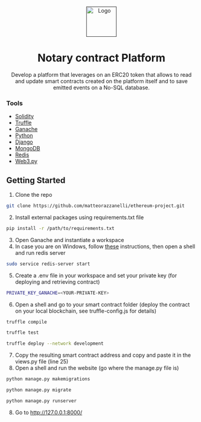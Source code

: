 <div id="top"></div>
<br />
<div align="center">
  <a href="">
    <img src="startup_token/logo_solidity.png" alt="Logo" width="80" height="80">
  </a>

  <h1 align="center">Notary contract Platform</h1>
  <p align="center">
      Develop a platform that leverages on an ERC20 token that allows to read and update smart contracts created on the platform itself and to save emitted events on a No-SQL database.
  </p>
</div>

### Tools

* [Solidity](https://docs.soliditylang.org/en/v0.8.11/)
* [Truffle](https://trufflesuite.com/truffle/)
* [Ganache](https://trufflesuite.com/ganache/)
* [Python](https://www.python.org/)
* [Django](https://www.djangoproject.com/)
* [MongoDB](https://www.mongodb.com/)
* [Redis](https://redis.io/)
* [Web3.py](https://web3py.readthedocs.io/en/stable/)

## Getting Started
1. Clone the repo
  ```sh
  git clone https://github.com/matteorazzanelli/ethereum-project.git
  ```
2. Install external packages using requirements.txt file
  ```sh
  pip install -r /path/to/requirements.txt
  ```
3. Open Ganache and instantiate a workspace
4. In case you are on Windows, follow [these](https://redis.io/docs/getting-started/installation/install-redis-on-windows/) instructions, then open a shell and run redis server
  ```sh
  sudo service redis-server start
  ```
5. Create a .env file in your workspace and set your private key (for deploying and retrieving contract)
  ```sh
  PRIVATE_KEY_GANACHE=<YOUR-PRIVATE-KEY>
  ```
6. Open a shell and go to your smart contract folder (deploy the contract on your local blockchain, see truffle-config.js for details)
  ```sh
  truffle compile
  ```
  ```sh
  truffle test
  ```
  ```sh
  truffle deploy --network development
  ```
7. Copy the resulting smart contract address and copy and paste it in the views.py file (line 25)
8. Open a shell and run the website (go where the manage.py file is)
  ```sh
  python manage.py makemigrations
  ```
  ```sh
  python manage.py migrate
  ```
  ```sh
  python manage.py runserver
  ```
8. Go to http://127.0.0.1:8000/